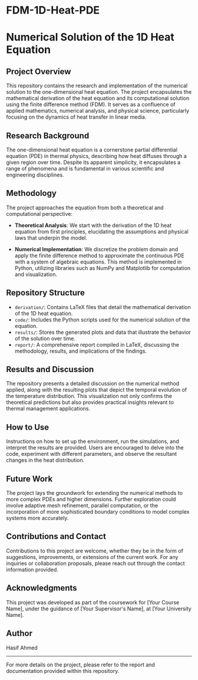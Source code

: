 # FDM-1D-Heat-PDE

# Numerical Solution of the 1D Heat Equation

## Project Overview
This repository contains the research and implementation of the numerical solution to the one-dimensional heat equation. The project encapsulates the mathematical derivation of the heat equation and its computational solution using the finite difference method (FDM). It serves as a confluence of applied mathematics, numerical analysis, and physical science, particularly focusing on the dynamics of heat transfer in linear media.

## Research Background
The one-dimensional heat equation is a cornerstone partial differential equation (PDE) in thermal physics, describing how heat diffuses through a given region over time. Despite its apparent simplicity, it encapsulates a range of phenomena and is fundamental in various scientific and engineering disciplines.

## Methodology
The project approaches the equation from both a theoretical and computational perspective:

- **Theoretical Analysis**: We start with the derivation of the 1D heat equation from first principles, elucidating the assumptions and physical laws that underpin the model.

- **Numerical Implementation**: We discretize the problem domain and apply the finite difference method to approximate the continuous PDE with a system of algebraic equations. This method is implemented in Python, utilizing libraries such as NumPy and Matplotlib for computation and visualization.

## Repository Structure
- `derivation/`: Contains LaTeX files that detail the mathematical derivation of the 1D heat equation.
- `code/`: Includes the Python scripts used for the numerical solution of the equation.
- `results/`: Stores the generated plots and data that illustrate the behavior of the solution over time.
- `report/`: A comprehensive report compiled in LaTeX, discussing the methodology, results, and implications of the findings.

## Results and Discussion
The repository presents a detailed discussion on the numerical method applied, along with the resulting plots that depict the temporal evolution of the temperature distribution. This visualization not only confirms the theoretical predictions but also provides practical insights relevant to thermal management applications.

## How to Use
Instructions on how to set up the environment, run the simulations, and interpret the results are provided. Users are encouraged to delve into the code, experiment with different parameters, and observe the resultant changes in the heat distribution.

## Future Work
The project lays the groundwork for extending the numerical methods to more complex PDEs and higher dimensions. Further exploration could involve adaptive mesh refinement, parallel computation, or the incorporation of more sophisticated boundary conditions to model complex systems more accurately.

## Contributions and Contact
Contributions to this project are welcome, whether they be in the form of suggestions, improvements, or extensions of the current work. For any inquiries or collaboration proposals, please reach out through the contact information provided.

## Acknowledgments
This project was developed as part of the coursework for [Your Course Name], under the guidance of [Your Supervisor's Name], at [Your University Name].

## Author
Hasif Ahmed

---

For more details on the project, please refer to the report and documentation provided within this repository.
